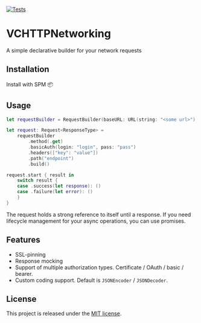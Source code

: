 [![Tests](https://github.com/avreolko/VCHTTPNetworking/workflows/Tests/badge.svg?branch=master)](https://github.com/avreolko/VCHTTPNetworking/actions/workflows/tests.yml)

# VCHTTPNetworking
A simple declarative builder for your network requests

## Installation
Install with SPM 📦

## Usage
```swift
let requestBuilder = RequestBuilder(baseURL: URL(string: "<some url>")!)

let request: Request<ResponseType> =
    requestBuilder
        .method(.get)
        .basicAuth(login: "login", pass: "pass")
        .headers(["key": "value"])
        .path("endpoint")
        .build()

request.start { result in
    switch result {
    case .success(let response): ()
    case .failure(let error): ()
    }
}
```

The request holds a strong reference to itself until a response.
If you need lifecycle management for your async operations, you can use promises.

## Features
- SSL-pinning
- Response mocking
- Support of multiple authorization types. Certificate / OAuth / basic / bearer.
- Custom coding support. Default is `JSONEncoder` / `JSONDecoder`.

## License ##
This project is released under the [MIT license](https://en.wikipedia.org/wiki/MIT_License).
